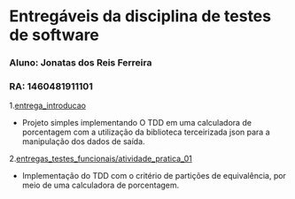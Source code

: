 # Entregáveis da disciplina de testes de software
### Aluno: Jonatas dos Reis Ferreira
### RA: 1460481911101

1.[entrega_introducao](Fatec-ADS-ProjetosTesteDeSoftware/entrega_introducao/)
  * Projeto simples implementando O TDD em uma calculadora de porcentagem com a utilização da biblioteca terceirizada json para a manipulação dos dados de saída.
  
2.[entregas_testes_funcionais/atividade_pratica_01](Fatec-ADS-ProjetosTesteDeSoftware/entregas_testes_funcionais/atividade_pratica_01/)
  * Implementação do TDD com o critério de partições de equivalência, por meio de uma calculadora de porcentagem.

